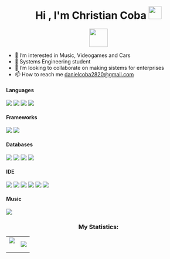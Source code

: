 <h1 align="center">Hi , I'm Christian Coba <img src="https://media.giphy.com/media/hvRJCLFzcasrR4ia7z/giphy.gif" width="35"></h1>
<p align="center">
  


<p align="center"><picture align="center"><img align="center" src = "https://github.com/7oSkaaa/7oSkaaa/blob/main/Images/about_me.gif?raw=true" width = 50px></picture>
    
- 👀 I’m interested in Music, Videogames and Cars
- 🌱 Systems Engineering student
- 💞️ I’m looking to collaborate on making sistems for enterprises
- 📫 How to reach me danielcoba2820@gmail.com


<h4> Languages </h4>
<span> 
    <img src="https://img.shields.io/badge/Java-ED8B00?style=for-the-badge&logo=java&logoColor=white">
    <img src="https://img.shields.io/badge/c%23-%23239120.svg?style=for-the-badge&logo=csharp&logoColor=white">
    <img src="https://img.shields.io/badge/c++-%2300599C.svg?style=for-the-badge&logo=c%2B%2B&logoColor=white">
    <img src="https://img.shields.io/badge/python-3670A0?style=for-the-badge&logo=python&logoColor=ffdd54">
</span>

<h4> Frameworks </h4>
<span>
  <img src="https://img.shields.io/badge/angular.js-%23E23237.svg?style=for-the-badge&logo=angularjs&logoColor=white">
  <img src="https://img.shields.io/badge/node.js-6DA55F?style=for-the-badge&logo=node.js&logoColor=white">    
    
</span>


<h4> Databases </h4>
<span>
   <img src="https://img.shields.io/badge/Oracle-F80000?style=for-the-badge&logo=oracle&logoColor=white">
   <img src= "https://img.shields.io/badge/mysql-4479A1.svg?style=for-the-badge&logo=mysql&logoColor=white">
    <img src ="https://img.shields.io/badge/postgres-%23316192.svg?style=for-the-badge&logo=postgresql&logoColor=white">
    <img src ="https://img.shields.io/badge/Microsoft%20SQL%20Server-CC2927?style=for-the-badge&logo=microsoft%20sql%20server&logoColor=white">
</span>

<h4> IDE </h4>
<span>
<img src="https://img.shields.io/badge/Android_Studio-3DDC84?style=for-the-badge&logo=android-studio&logoColor=white">
<img src="https://img.shields.io/badge/Visual_Studio_Code-0078D4?style=for-the-badge&logo=visual%20studio%20code&logoColor=white">
<img src="https://img.shields.io/badge/IntelliJIDEA-000000.svg?style=for-the-badge&logo=intellij-idea&logoColor=white">
<img src="https://img.shields.io/badge/NetBeansIDE-1B6AC6.svg?style=for-the-badge&logo=apache-netbeans-ide&logoColor=white">
<img src="https://img.shields.io/badge/Obsidian-%23483699.svg?style=for-the-badge&logo=obsidian&logoColor=white">
<img src="https://img.shields.io/badge/Visual%20Studio-5C2D91.svg?style=for-the-badge&logo=visual-studio&logoColor=white">

<h4> Music </h4>
<span>
<img src="https://img.shields.io/badge/YouTube_Music-FF0000?style=for-the-badge&logo=youtube-music&logoColor=white">
    
</span>

<h3 align="center">My Statistics:</h3>
<p align="center">
<table align="center">
<tr border="none">
<td width="50%" align="center">
  
  <img  align="center"  src="https://github-readme-stats.vercel.app/api?username=ChrisCoba&theme=dark&show_icons=true&count_private=true" />
  <br></br>
 
</td>
<td width="50%" align="center">

  <img  align="center"  src="https://github-readme-stats.anuraghazra1.vercel.app/api/top-langs/?username=ChrisCoba&theme=dark&hide_border=false&no-bg=true&no-frame=true&langs_count=10"/>
  
  </td>
</tr>
</table>



<!---
ChrisCoba/ChrisCoba is a ✨ special ✨ repository because its `README.md` (this file) appears on your GitHub profile.
You can click the Preview link to take a look at your changes.
--->
